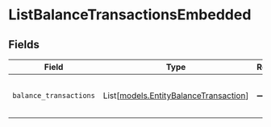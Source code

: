 # ListBalanceTransactionsEmbedded


## Fields

| Field                                                                          | Type                                                                           | Required                                                                       | Description                                                                    |
| ------------------------------------------------------------------------------ | ------------------------------------------------------------------------------ | ------------------------------------------------------------------------------ | ------------------------------------------------------------------------------ |
| `balance_transactions`                                                         | List[[models.EntityBalanceTransaction](../models/entitybalancetransaction.md)] | :heavy_minus_sign:                                                             | An array of balance transaction objects.                                       |